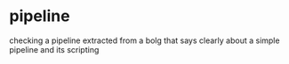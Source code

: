 # pipeline
checking a pipeline extracted from a bolg that says clearly about a simple pipeline and its scripting

